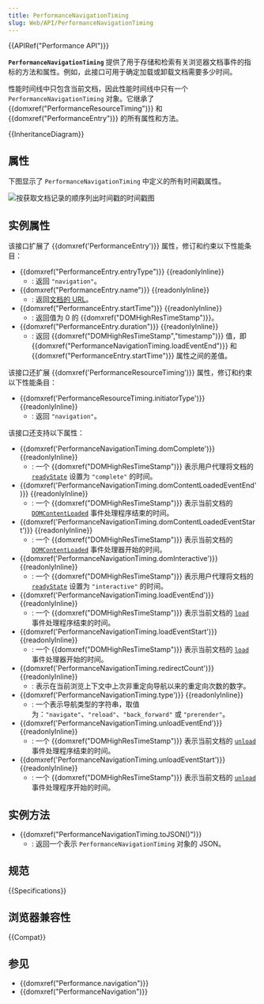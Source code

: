 ```yaml
---
title: PerformanceNavigationTiming
slug: Web/API/PerformanceNavigationTiming
---
```


{{APIRef("Performance API")}}

**`PerformanceNavigationTiming`** 提供了用于存储和检索有关浏览器文档事件的指标的方法和属性。例如，此接口可用于确定加载或卸载文档需要多少时间。

性能时间线中只包含当前文档，因此性能时间线中只有一个 `PerformanceNavigationTiming` 对象。它继承了 {{domxref("PerformanceResourceTiming")}} 和 {{domxref("PerformanceEntry")}} 的所有属性和方法。

{{InheritanceDiagram}}

## 属性

下图显示了 `PerformanceNavigationTiming` 中定义的所有时间戳属性。

![按获取文档记录的顺序列出时间戳的时间戳图](timestamp-diagram.svg)

## 实例属性

该接口扩展了 {{domxref('PerformanceEntry')}} 属性，修订和约束以下性能条目：

- {{domxref("PerformanceEntry.entryType")}} {{readonlyInline}}
  - : 返回 `"navigation"`。
- {{domxref("PerformanceEntry.name")}} {{readonlyInline}}
  - : 返回[文档的 URL](/zh-CN/docs/Web/API/Document/URL)。
- {{domxref("PerformanceEntry.startTime")}} {{readonlyInline}}
  - : 返回值为 0 的 {{domxref("DOMHighResTimeStamp")}}。
- {{domxref("PerformanceEntry.duration")}} {{readonlyInline}}
  - : 返回 {{domxref("DOMHighResTimeStamp","timestamp")}} 值，即 {{domxref("PerformanceNavigationTiming.loadEventEnd")}} 和 {{domxref("PerformanceEntry.startTime")}} 属性之间的差值。

该接口还扩展 {{domxref('PerformanceResourceTiming')}} 属性，修订和约束以下性能条目：

- {{domxref('PerformanceResourceTiming.initiatorType')}}{{readonlyInline}}
  - : 返回 `"navigation"`。

该接口还支持以下属性：

- {{domxref('PerformanceNavigationTiming.domComplete')}} {{readonlyInline}}
  - : 一个 {{domxref("DOMHighResTimeStamp")}} 表示用户代理将文档的 [`readyState`](/zh-CN/docs/Web/API/Document/readyState) 设置为 `"complete"` 的时间。
- {{domxref('PerformanceNavigationTiming.domContentLoadedEventEnd')}} {{readonlyInline}}
  - : 一个 {{domxref("DOMHighResTimeStamp")}} 表示当前文档的 [`DOMContentLoaded`](/zh-CN/docs/Web/API/Document/DOMContentLoaded_event) 事件处理程序结束的时间。
- {{domxref('PerformanceNavigationTiming.domContentLoadedEventStart')}} {{readonlyInline}}
  - : 一个 {{domxref("DOMHighResTimeStamp")}} 表示当前文档的 [`DOMContentLoaded`](/zh-CN/docs/Web/API/Document/DOMContentLoaded_event) 事件处理器开始的时间。
- {{domxref('PerformanceNavigationTiming.domInteractive')}} {{readonlyInline}}
  - : 一个 {{domxref("DOMHighResTimeStamp")}} 表示用户代理将文档的 [`readyState`](/zh-CN/docs/Web/API/Document/readyState) 设置为 `"interactive"` 的时间。
- {{domxref('PerformanceNavigationTiming.loadEventEnd')}} {{readonlyInline}}
  - : 一个 {{domxref("DOMHighResTimeStamp")}} 表示当前文档的 [`load`](/zh-CN/docs/Web/API/Window/load_event) 事件处理程序结束的时间。
- {{domxref('PerformanceNavigationTiming.loadEventStart')}} {{readonlyInline}}
  - : 一个 {{domxref("DOMHighResTimeStamp")}} 表示当前文档的 [`load`](/zh-CN/docs/Web/API/Window/load_event) 事件处理器开始的时间。
- {{domxref('PerformanceNavigationTiming.redirectCount')}} {{readonlyInline}}
  - : 表示在当前浏览上下文中上次非重定向导航以来的重定向次数的数字。
- {{domxref('PerformanceNavigationTiming.type')}} {{readonlyInline}}
  - : 一个表示导航类型的字符串，取值为：`"navigate"`、`"reload"`、`"back_forward"` 或 `"prerender"`。
- {{domxref('PerformanceNavigationTiming.unloadEventEnd')}} {{readonlyInline}}
  - : 一个 {{domxref("DOMHighResTimeStamp")}} 表示当前文档的 [`unload`](/zh-CN/docs/Web/API/Window/unload_event) 事件处理程序结束的时间。
- {{domxref('PerformanceNavigationTiming.unloadEventStart')}} {{readonlyInline}}
  - : 一个 {{domxref("DOMHighResTimeStamp")}} 表示当前文档的 [`unload`](/zh-CN/docs/Web/API/Window/unload_event) 事件处理程序开始的时间。

## 实例方法

- {{domxref("PerformanceNavigationTiming.toJSON()")}}
  - : 返回一个表示 `PerformanceNavigationTiming` 对象的 JSON。

## 规范

{{Specifications}}

## 浏览器兼容性

{{Compat}}

## 参见

- {{domxref("Performance.navigation")}}
- {{domxref("PerformanceNavigation")}}
